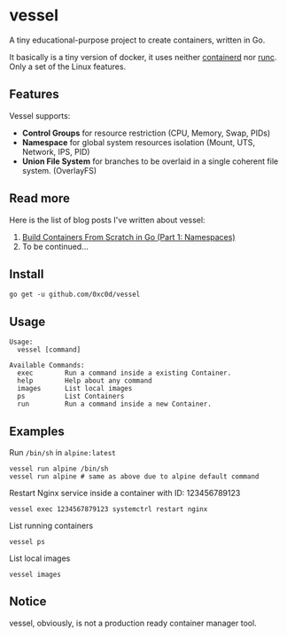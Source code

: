 # vessel
A tiny educational-purpose project to create containers, written in Go.

It basically is a tiny version of docker, it uses neither [containerd](https://containerd.io/) nor [runc](https://github.com/opencontainers/runc). Only a set of the Linux features.

## Features
Vessel supports:
* __Control Groups__ for resource restriction (CPU, Memory, Swap, PIDs)
* __Namespace__ for global system resources isolation (Mount, UTS, Network, IPS, PID)
* __Union File System__ for branches to be overlaid in a single coherent file system. (OverlayFS)

## Read more
Here is the list of blog posts I've written about vessel:

1. [Build Containers From Scratch in Go (Part 1: Namespaces)](https://alijosie.medium.com/build-containers-from-scratch-in-go-part-1-namespaces-c07d2291038b)
2. To be continued...

## Install

    go get -u github.com/0xc0d/vessel
    
## Usage

    Usage:
      vessel [command]
    
    Available Commands:
      exec        Run a command inside a existing Container.
      help        Help about any command
      images      List local images
      ps          List Containers
      run         Run a command inside a new Container.

## Examples

Run `/bin/sh` in `alpine:latest`

    vessel run alpine /bin/sh
    vessel run alpine # same as above due to alpine default command

Restart Nginx service inside a container with ID: 123456789123

    vessel exec 1234567879123 systemctrl restart nginx
    
List running containers

    vessel ps
    
List local images

    vessel images

## Notice
vessel, obviously, is not a production ready container manager tool. 
